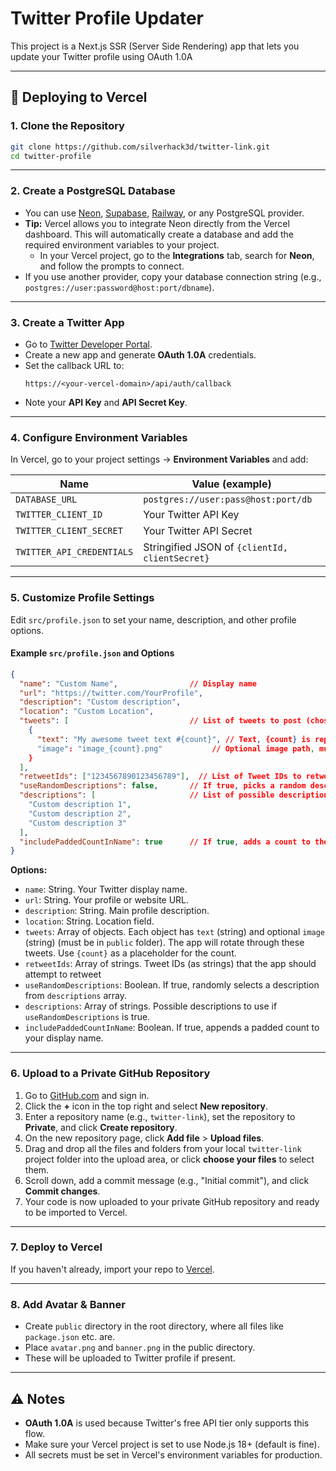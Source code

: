 # Twitter Profile Updater

This project is a Next.js SSR (Server Side Rendering) app that lets you update your Twitter profile using OAuth 1.0A

---

## 🚀 Deploying to Vercel

### 1. **Clone the Repository**

```bash
git clone https://github.com/silverhack3d/twitter-link.git
cd twitter-profile
```

---

### 2. **Create a PostgreSQL Database**

- You can use [Neon](https://neon.tech/), [Supabase](https://supabase.com/), [Railway](https://railway.app/), or any PostgreSQL provider.
- **Tip:** Vercel allows you to integrate Neon directly from the Vercel dashboard. This will automatically create a database and add the required environment variables to your project.
    - In your Vercel project, go to the **Integrations** tab, search for **Neon**, and follow the prompts to connect.
- If you use another provider, copy your database connection string (e.g., `postgres://user:password@host:port/dbname`).

---

### 3. **Create a Twitter App**

- Go to [Twitter Developer Portal](https://developer.twitter.com/en/portal/projects-and-apps).
- Create a new app and generate **OAuth 1.0A** credentials.
- Set the callback URL to:
  ```
  https://<your-vercel-domain>/api/auth/callback
  ```
- Note your **API Key** and **API Secret Key**.

---

### 4. **Configure Environment Variables**

In Vercel, go to your project settings → **Environment Variables** and add:

| Name                      | Value (example)                        |
|---------------------------|----------------------------------------|
| `DATABASE_URL`            | `postgres://user:pass@host:port/db`    |
| `TWITTER_CLIENT_ID`       | Your Twitter API Key                   |
| `TWITTER_CLIENT_SECRET`   | Your Twitter API Secret                |
| `TWITTER_API_CREDENTIALS` | Stringified JSON of `{clientId, clientSecret}` |

---

### 5. **Customize Profile Settings**

Edit `src/profile.json` to set your name, description, and other profile options.

#### Example `src/profile.json` and Options

```json
{
  "name": "Custom Name",                // Display name
  "url": "https://twitter.com/YourProfile",
  "description": "Custom description",
  "location": "Custom Location",
  "tweets": [                           // List of tweets to post (chosen randomly)
    {
      "text": "My awesome tweet text #{count}", // Text, {count} is replaced
      "image": "image_{count}.png"           // Optional image path, must be in `public` folder
    }
  ],
  "retweetIds": ["1234567890123456789"],  // List of Tweet IDs to retweet (as string)
  "useRandomDescriptions": false,       // If true, picks a random description from 'descriptions'
  "descriptions": [                     // List of possible descriptions (used if above is true)
    "Custom description 1",
    "Custom description 2",
    "Custom description 3"
  ],
  "includePaddedCountInName": true      // If true, adds a count to the name
}
```

**Options:**

- `name`: String. Your Twitter display name.
- `url`: String. Your profile or website URL.
- `description`: String. Main profile description.
- `location`: String. Location field.
- `tweets`: Array of objects. Each object has `text` (string) and optional `image` (string) (must be in `public` folder). The app will rotate through these tweets. Use `{count}` as a placeholder for the count.
- `retweetIds`: Array of strings. Tweet IDs (as strings) that the app should attempt to retweet
- `useRandomDescriptions`: Boolean. If true, randomly selects a description from `descriptions` array.
- `descriptions`: Array of strings. Possible descriptions to use if `useRandomDescriptions` is true.
- `includePaddedCountInName`: Boolean. If true, appends a padded count to your display name.

---

### 6. **Upload to a Private GitHub Repository**

1. Go to [GitHub.com](https://github.com/) and sign in.
2. Click the **+** icon in the top right and select **New repository**.
3. Enter a repository name (e.g., `twitter-link`), set the repository to **Private**, and click **Create repository**.
4. On the new repository page, click **Add file** > **Upload files**.
5. Drag and drop all the files and folders from your local `twitter-link` project folder into the upload area, or click **choose your files** to select them.
6. Scroll down, add a commit message (e.g., "Initial commit"), and click **Commit changes**.
7. Your code is now uploaded to your private GitHub repository and ready to be imported to Vercel.

---

### 7. **Deploy to Vercel**

If you haven't already, import your repo to [Vercel](https://vercel.com/import/git).

---

### 8. **Add Avatar & Banner**

- Create `public` directory in the root directory, where all files like `package.json` etc. are.
- Place `avatar.png` and `banner.png` in the public directory.
- These will be uploaded to Twitter profile if present.

---

## ⚠️ Notes

- **OAuth 1.0A** is used because Twitter's free API tier only supports this flow.
- Make sure your Vercel project is set to use Node.js 18+ (default is fine).
- All secrets must be set in Vercel's environment variables for production.